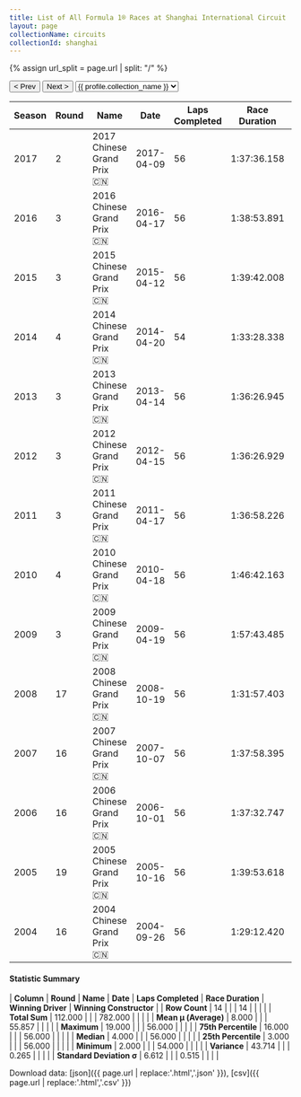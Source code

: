 ```yaml
---
title: List of All Formula 1® Races at Shanghai International Circuit
layout: page
collectionName: circuits
collectionId: shanghai
---
```


{% assign url_split = page.url | split: "/" %}
<div id="collection-navigation">
<button onclick="selector.options[selector.selectedIndex-1].value && (window.location = selector.options[selector.selectedIndex-1].value);">&lt; Prev</button>
<button onclick="selector.options[selector.selectedIndex+1].value && (window.location = selector.options[selector.selectedIndex+1].value);">Next &gt;</button>
<select id="selector" onchange="this.options[this.selectedIndex].value && (window.location = this.options[this.selectedIndex].value);">
  {% for collectionId in site.data[page.collectionName].refs %}
    {% if collectionId == page.collectionId %}
      {% assign selected = "selected" %}
    {% else %}
      {% assign selected = "" %}
    {% endif %}
    {% assign profile = site.data[page.collectionName][collectionId].profile %}
    <option value="/f1/{{ page.collectionName }}/{{ collectionId }}/{{ url_split[4] }}" {{ selected }}>{{ profile.collection_name }}</option>
  {% endfor %}
</select>
</div>

| Season | Round | Name | Date | Laps Completed | Race Duration | Winning Driver | Winning Constructor |
|--|--|--|--|--|--|--|--|
| 2017 | 2 | 2017 Chinese Grand Prix 🇨🇳 | 2017-04-09 | 56 | 1:37:36.158 | [Lewis Hamilton 🇬🇧](/f1/drivers/hamilton) | Mercedes 🇩🇪 |
| 2016 | 3 | 2016 Chinese Grand Prix 🇨🇳 | 2016-04-17 | 56 | 1:38:53.891 | [Nico Rosberg 🇩🇪](/f1/drivers/rosberg) | Mercedes 🇩🇪 |
| 2015 | 3 | 2015 Chinese Grand Prix 🇨🇳 | 2015-04-12 | 56 | 1:39:42.008 | [Lewis Hamilton 🇬🇧](/f1/drivers/hamilton) | Mercedes 🇩🇪 |
| 2014 | 4 | 2014 Chinese Grand Prix 🇨🇳 | 2014-04-20 | 54 | 1:33:28.338 | [Lewis Hamilton 🇬🇧](/f1/drivers/hamilton) | Mercedes 🇩🇪 |
| 2013 | 3 | 2013 Chinese Grand Prix 🇨🇳 | 2013-04-14 | 56 | 1:36:26.945 | [Fernando Alonso 🇪🇸](/f1/drivers/alonso) | Ferrari 🇮🇹 |
| 2012 | 3 | 2012 Chinese Grand Prix 🇨🇳 | 2012-04-15 | 56 | 1:36:26.929 | [Nico Rosberg 🇩🇪](/f1/drivers/rosberg) | Mercedes 🇩🇪 |
| 2011 | 3 | 2011 Chinese Grand Prix 🇨🇳 | 2011-04-17 | 56 | 1:36:58.226 | [Lewis Hamilton 🇬🇧](/f1/drivers/hamilton) | McLaren 🇬🇧 |
| 2010 | 4 | 2010 Chinese Grand Prix 🇨🇳 | 2010-04-18 | 56 | 1:46:42.163 | [Jenson Button 🇬🇧](/f1/drivers/button) | McLaren 🇬🇧 |
| 2009 | 3 | 2009 Chinese Grand Prix 🇨🇳 | 2009-04-19 | 56 | 1:57:43.485 | [Sebastian Vettel 🇩🇪](/f1/drivers/vettel) | Red Bull 🇦🇹 |
| 2008 | 17 | 2008 Chinese Grand Prix 🇨🇳 | 2008-10-19 | 56 | 1:31:57.403 | [Lewis Hamilton 🇬🇧](/f1/drivers/hamilton) | McLaren 🇬🇧 |
| 2007 | 16 | 2007 Chinese Grand Prix 🇨🇳 | 2007-10-07 | 56 | 1:37:58.395 | [Kimi Räikkönen 🇫🇮](/f1/drivers/raikkonen) | Ferrari 🇮🇹 |
| 2006 | 16 | 2006 Chinese Grand Prix 🇨🇳 | 2006-10-01 | 56 | 1:37:32.747 | [Michael Schumacher 🇩🇪](/f1/drivers/michael_schumacher) | Ferrari 🇮🇹 |
| 2005 | 19 | 2005 Chinese Grand Prix 🇨🇳 | 2005-10-16 | 56 | 1:39:53.618 | [Fernando Alonso 🇪🇸](/f1/drivers/alonso) | Renault 🇫🇷 |
| 2004 | 16 | 2004 Chinese Grand Prix 🇨🇳 | 2004-09-26 | 56 | 1:29:12.420 | [Rubens Barrichello 🇧🇷](/f1/drivers/barrichello) | Ferrari 🇮🇹 |

#### Statistic Summary

| **Column** | **Round** | **Name** | **Date** | **Laps Completed** | **Race Duration** | **Winning Driver** | **Winning Constructor** |
| **Row Count** | 14 |  |  | 14 |  |  |  |
| **Total Sum** | 112.000 |  |  | 782.000 |  |  |  |
| **Mean μ (Average)** | 8.000 |  |  | 55.857 |  |  |  |
| **Maximum** | 19.000 |  |  | 56.000 |  |  |  |
| **75th Percentile** | 16.000 |  |  | 56.000 |  |  |  |
| **Median** | 4.000 |  |  | 56.000 |  |  |  |
| **25th Percentile** | 3.000 |  |  | 56.000 |  |  |  |
| **Minimum** | 2.000 |  |  | 54.000 |  |  |  |
| **Variance** | 43.714 |  |  | 0.265 |  |  |  |
| **Standard Deviation σ** | 6.612 |  |  | 0.515 |  |  |  |

Download data: [json]({{ page.url | replace:'.html','.json' }}), [csv]({{ page.url | replace:'.html','.csv' }})
